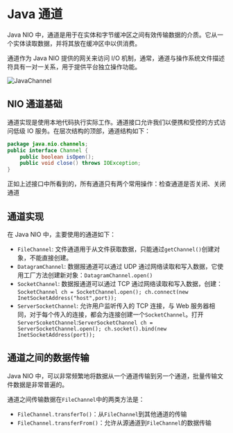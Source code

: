 # Java 通道

Java NIO 中，通道是用于在实体和字节缓冲区之间有效传输数据的介质。它从一个实体读取数据，并将其放在缓冲区中以供消费。

通道作为 Java NIO 提供的网关来访问 I/O 机制，通常，通道与操作系统文件描述符具有一对一关系，用于提供平台独立操作功能。

![JavaChannel](http://www.yiibai.com/uploads/images/201709/2809/827080947_43814.png)

## NIO 通道基础

通道实现是使用本地代码执行实际工作。通道接口允许我们以便携和受控的方式访问低级 IO 服务。在层次结构的顶部，通道结构如下：
```java
package java.nio.channels;
public interface Channel {
    public boolean isOpen();
    public void close() throws IOException;
}
```
正如上述接口中所看到的，所有通道只有两个常用操作：检查通道是否关闭、关闭通道

## 通道实现

在 Java NIO 中，主要使用的通道如下：

- `FileChannel`: 文件通道用于从文件获取数据，只能通过`getChannel()`创建对象，不能直接创建。
- `DatagramChannel`: 数据报通道可以通过 UDP 通过网络读取和写入数据，它使用工厂方法创建新对象：`DatagramChannel.open()`
- `SocketChannel`: 数据报通道可以通过 TCP 通过网络读取和写入数据，创建：`SocketChannel ch = SocketChannel.open(); ch.connect(new InetSocketAddress("host",port));`
- `ServerSocketChannel`: 允许用户监听传入的 TCP 连接，与 Web 服务器相同，对于每个传入的连接，都会为连接创建一个`SocketChannel`。打开`ServerScoketChannel`:`ServerSocketChannel ch = ServerSocketChannel.open(); ch.socket().bind(new InetSocketAddress(port));`

## 通道之间的数据传输

Java NIO 中，可以非常频繁地将数据从一个通道传输到另一个通道，批量传输文件数据是非常普遍的。

通道之间传输数据在`FileChannel`中的两类方法是：

- `FileChannel.transferTo()`：从`FileChannel`到其他通道的传输
- `FileChannel.transferFrom()`：允许从源通道到`FileChannel`的数据传输

